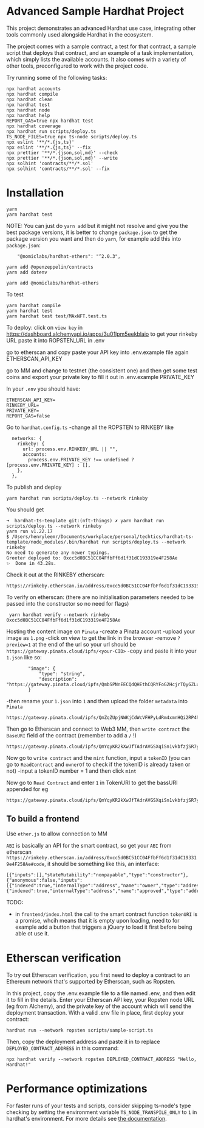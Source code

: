 # Advanced Sample Hardhat Project

This project demonstrates an advanced Hardhat use case, integrating other tools commonly used alongside Hardhat in the ecosystem.

The project comes with a sample contract, a test for that contract, a sample script that deploys that contract, and an example of a task implementation, which simply lists the available accounts. It also comes with a variety of other tools, preconfigured to work with the project code.

Try running some of the following tasks:

```shell
npx hardhat accounts
npx hardhat compile
npx hardhat clean
npx hardhat test
npx hardhat node
npx hardhat help
REPORT_GAS=true npx hardhat test
npx hardhat coverage
npx hardhat run scripts/deploy.ts
TS_NODE_FILES=true npx ts-node scripts/deploy.ts
npx eslint '**/*.{js,ts}'
npx eslint '**/*.{js,ts}' --fix
npx prettier '**/*.{json,sol,md}' --check
npx prettier '**/*.{json,sol,md}' --write
npx solhint 'contracts/**/*.sol'
npx solhint 'contracts/**/*.sol' --fix
```

# Installation
```
yarn 
yarn hardhat test
```

NOTE: You can just do `yarn add` but it might not resolve and give you the best package versions, it is better to change `package.json` to get the package version you want and then do `yarn`, for example add this into `package.json`:
```
    "@nomiclabs/hardhat-ethers": "^2.0.3",

```


```
yarn add @openzeppelin/contracts
yarn add dotenv

yarn add @nomiclabs/hardhat-ethers
```

To test
```
yarn hardhat compile
yarn hardhat test
yarn hardhat test test/MAxNFT.test.ts
```

To deploy:
click on `view key` in https://dashboard.alchemyapi.io/apps/3u01lpm5eekblaio to get your rinkeby URL
paste it into ROPSTEN_URL in .env

go to etherscan and copy paste your API key into .env.example file again
ETHERSCAN_API_KEY

go to MM and change to testnet (the consistent one) and then get some test coins and export your private key to fill it out in .env.example
PRIVATE_KEY

In your `.env` you should have:
```
ETHERSCAN_API_KEY=
RINKEBY_URL=
PRIVATE_KEY=
REPORT_GAS=false
```

Go to `hardhat.config.ts`
-change all the ROPSTEN to RINKEBY like
```
  networks: {
    rinkeby: {
      url: process.env.RINKEBY_URL || "",
      accounts:
        process.env.PRIVATE_KEY !== undefined ? [process.env.PRIVATE_KEY] : [],
    },
  },
```


To publish and deploy
```
yarn hardhat run scripts/deploy.ts --network rinkeby
```

You should get
```
➜  hardhat-ts-template git:(nft-things) ✗ yarn hardhat run scripts/deploy.ts --network rinkeby
yarn run v1.22.17
$ /Users/henryleemr/Documents/workplace/personal/techtics/hardhat-ts-template/node_modules/.bin/hardhat run scripts/deploy.ts --network rinkeby
No need to generate any newer typings.
Greeter deployed to: 0xcc5d0BC51CC04FfbFf6d1f31dC193319e4F258Ae
✨  Done in 43.28s.
```

Check it out at the RINKEBY etherscan:
```
https://rinkeby.etherscan.io/address/0xcc5d0BC51CC04FfbFf6d1f31dC193319e4F258Ae
```

To verify on etherscan: (there are no initialisation parameters needed to be passed into the constructor so no need for flags)
```
 yarn hardhat verify --network rinkeby 0xcc5d0BC51CC04FfbFf6d1f31dC193319e4F258Ae
```


Hosting the content image on `Pinata`
-create a Pinata account
-upload your image as `1.png`
-click on view to get the link in the browser
-remove `?preview=1` at the end of the url so your url should be `https://gateway.pinata.cloud/ipfs/<your-CID>`
-copy and paste it into your `1.json` like so:

```
        "image": {
            "type": "string",
            "description": "https://gateway.pinata.cloud/ipfs/QmbSPNnEECQdQHEthCQRYFoG2HcjrTQyGZLuCo3uuPpEV7"
        }
```

-then rename your `1.json` into `1` and then upload the folder `metadata` into `Pinata`
```
https://gateway.pinata.cloud/ipfs/QmZqZUpjNWKjCdWcVFHPyLdRm4xmnHQi2RP4hdqGX7oShW
```

Then go to Etherscan and connect to Web3 MM, then `write contract` the `BaseURI` field of the contract (remember to add a `/` !)
```
https://gateway.pinata.cloud/ipfs/QmYqyKR2kXwJfTAdrAVGSXqiSn1vkbfzjSR7yjBSSX9Yrn/
```

Now go to `write contract` and the `mint` function, input a `tokenID` (you can go to `ReadContract` and `ownerOf` to check if the tokenID is already taken or not)
-input a tokenID number = 1 and then click `mint`

Now go to `Read Contract` and enter `1` in TokenURI to get the bassURI appended for eg
```
https://gateway.pinata.cloud/ipfs/QmYqyKR2kXwJfTAdrAVGSXqiSn1vkbfzjSR7yjBSSX9Yrn/1

```

## To build a frontend
Use `ether.js` to allow connection to MM

`ABI` is basically an API for the smart contract, so get your `ABI` from etherscan `https://rinkeby.etherscan.io/address/0xcc5d0BC51CC04FfbFf6d1f31dC193319e4F258Ae#code`, it should be something like this, an interface:
```  
[{"inputs":[],"stateMutability":"nonpayable","type":"constructor"},{"anonymous":false,"inputs":[{"indexed":true,"internalType":"address","name":"owner","type":"address"},{"indexed":true,"internalType":"address","name":"approved","type":"address"},....}]
```

TODO:
- in `frontend/index.html` the call to the smart contract function `tokenURI` is a promise, whcih means that it is empty upon loading, need to for example add a button that triggers a jQuery to load it first before being able ot use it. 


# Etherscan verification

To try out Etherscan verification, you first need to deploy a contract to an Ethereum network that's supported by Etherscan, such as Ropsten.

In this project, copy the .env.example file to a file named .env, and then edit it to fill in the details. Enter your Etherscan API key, your Ropsten node URL (eg from Alchemy), and the private key of the account which will send the deployment transaction. With a valid .env file in place, first deploy your contract:

```shell
hardhat run --network ropsten scripts/sample-script.ts
```

Then, copy the deployment address and paste it in to replace `DEPLOYED_CONTRACT_ADDRESS` in this command:

```shell
npx hardhat verify --network ropsten DEPLOYED_CONTRACT_ADDRESS "Hello, Hardhat!"
```

# Performance optimizations

For faster runs of your tests and scripts, consider skipping ts-node's type checking by setting the environment variable `TS_NODE_TRANSPILE_ONLY` to `1` in hardhat's environment. For more details see [the documentation](https://hardhat.org/guides/typescript.html#performance-optimizations).
